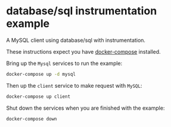 # database/sql instrumentation example

A MySQL client using database/sql with instrumentation.

These instructions expect you have
[docker-compose](https://docs.docker.com/compose/) installed.

Bring up the `Mysql` services to run the
example:

```sh
docker-compose up -d mysql
```

Then up the `client` service to make request with `MySQL`:

```sh
docker-compose up client
```

Shut down the services when you are finished with the example:

```sh
docker-compose down
```
